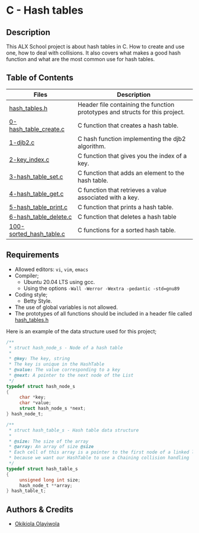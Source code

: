 # C - Hash tables
## Description
This ALX School project is about hash tables in C. How to create and use one, how to deal with collisions. It also covers what makes a good hash function and what are the most common use for hash tables.

## Table of Contents
| Files | Description |
| --- | --- |
| [hash_tables.h](https://github.com/TosinISOGUN/alx-low_level_programming/blob/master/0x1A-hash_tables/hash_tables.h)	| Header file containing the function prototypes and structs for this project. |
| [0-hash_table_create.c](https://github.com/TosinISOGUN/alx-low_level_programming/blob/master/0x1A-hash_tables/0-hash_table_create.c)	| C function that creates a hash table. |
| [1-djb2.c](https://github.com/TosinISOGUN/alx-low_level_programming/blob/master/0x1A-hash_tables/1-djb2.c)	| C hash function implementing the djb2 algorithm. |
| [2-key_index.c](https://github.com/TosinISOGUN/alx-low_level_programming/blob/master/0x1A-hash_tables/2-key_index.c)	| C function that gives you the index of a key. |
| [3-hash_table_set.c](https://github.com/TosinISOGUN/alx-low_level_programming/blob/master/0x1A-hash_tables/3-hash_table_set.c)	| C function that adds an element to the hash table. |
| [4-hash_table_get.c](https://github.com/TosinISOGUN/alx-low_level_programming/blob/master/0x1A-hash_tables/4-hash_table_get.c)	| C function that retrieves a value associated with a key. |
| [5-hash_table_print.c](https://github.com/TosinISOGUN/alx-low_level_programming/blob/master/0x1A-hash_tables/5-hash_table_print.c)	| C function that prints a hash table. |
| [6-hash_table_delete.c](https://github.com/TosinISOGUN/alx-low_level_programming/blob/master/0x1A-hash_tables/6-hash_table_delete.c)	| C function that deletes a hash table
| [100-sorted_hash_table.c](https://github.com/TosinISOGUN/alx-low_level_programming/blob/master/0x1A-hash_tables/100-sorted_hash_table.c)	| C functions for a sorted hash table. |


## Requirements

- Allowed editors: `vi`, `vim`, `emacs`
- Compiler;
  - Ubuntu 20.04 LTS using gcc.
  - Using the options `-Wall -Werror -Wextra -pedantic -std=gnu89`
- Coding style;
  - Betty Style.
- The use of global variables is not allowed.
- The prototypes of all functions should be included in a header file called [hash_tables.h](https://github.com/TosinISOGUN/alx-low_level_programming/blob/master/0x1A-hash_tables/hash_tables.h)

Here is an example of the data structure used for this project;
```C
/**
 * struct hash_node_s - Node of a hash table
 *
 * @key: The key, string
 * The key is unique in the HashTable
 * @value: The value corresponding to a key
 * @next: A pointer to the next node of the List
 */
typedef struct hash_node_s
{
     char *key;
     char *value;
     struct hash_node_s *next;
} hash_node_t;

/**
 * struct hash_table_s - Hash table data structure
 *
 * @size: The size of the array
 * @array: An array of size @size
 * Each cell of this array is a pointer to the first node of a linked list,
 * because we want our HashTable to use a Chaining collision handling
 */
typedef struct hash_table_s
{
     unsigned long int size;
     hash_node_t **array;
} hash_table_t;
```

## Authors & Credits
- [Okikiola Olayiwola](https://@github.com/aloikiko)